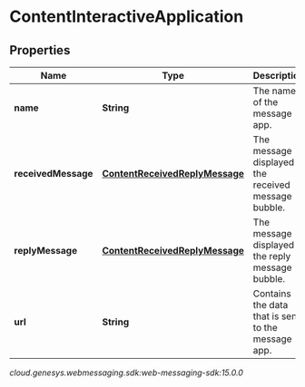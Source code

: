 # ContentInteractiveApplication


## Properties

| Name | Type | Description | Notes |
| ------------ | ------------- | ------------- | ------------- |
| **name** | **String** | The name of the message app. |  |
| **receivedMessage** | [**ContentReceivedReplyMessage**](ContentReceivedReplyMessage) | The message displayed in the received message bubble. |  [optional] |
| **replyMessage** | [**ContentReceivedReplyMessage**](ContentReceivedReplyMessage) | The message displayed in the reply message bubble. |  [optional] |
| **url** | **String** | Contains the data that is sent to the message app. |  |




_cloud.genesys.webmessaging.sdk:web-messaging-sdk:15.0.0_
